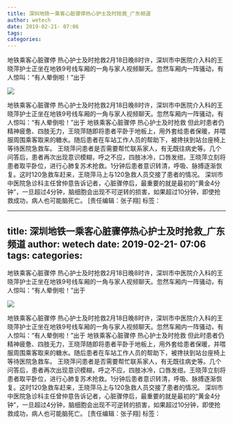 ```yaml
---
title: 深圳地铁一乘客心脏骤停热心护士及时抢救_广东频道
author: wetech
date: 2019-02-21- 07:06
tags: 
categories: 
---
```

地铁乘客心脏骤停 热心护士及时抢救2月18日晚8时许，深圳市中医院介入科的王晓萍护士正坐在地铁9号线车厢的一角与家人视频聊天。忽然车厢内一阵骚动，有人惊叫：“有人晕倒啦！”出于
<!-- more -->
                
<img align="center" border="0" src="http://p2.ifengimg.com/a/2016/0810/204c433878d5cf9size1_w16_h16.png" />
                
                
            
地铁乘客心脏骤停 热心护士及时抢救2月18日晚8时许，深圳市中医院介入科的王晓萍护士正坐在地铁9号线车厢的一角与家人视频聊天。忽然车厢内一阵骚动，有人惊叫：“有人晕倒啦！”出于
地铁乘客心脏骤停 热心护士及时抢救
但此时患者仍精神疲惫、四肢无力，王晓萍随即将患者平卧于地板上，用外套给患者保暖，并喂服周围乘客取来的糖水。随后患者在车站工作人员的帮助下，被搀扶到站台座椅上等待医院急救车。
王晓萍问患者是否需要帮忙联系家人，有无既往病史等。几个问答后，患者再次出现意识模糊，呼之不应，四肢冰冷，口唇发绀。王晓萍立刻将患者取平卧位，进行心肺复苏术抢救。1分钟后患者意识转清，呼吸、脉搏逐渐恢复。这时120急救车赶来，王晓萍马上与120急救人员交接了患者的情况。
深圳市中医院急诊科主任曾仲意告诉记者，心脏骤停后，最重要的就是最初的“黄金4分钟”，一旦超过4分钟，脑细胞会出现不可逆转的损害，如果超过10分钟，即使抢救成功，病人也可能脑死亡。
[责任编辑：张子翔]
标签：
             
---
title: 深圳地铁一乘客心脏骤停热心护士及时抢救_广东频道
author: wetech
date: 2019-02-21- 07:06
tags: 
categories: 
---
地铁乘客心脏骤停 热心护士及时抢救2月18日晚8时许，深圳市中医院介入科的王晓萍护士正坐在地铁9号线车厢的一角与家人视频聊天。忽然车厢内一阵骚动，有人惊叫：“有人晕倒啦！”出于
<!-- more -->
                
<img align="center" border="0" src="http://p2.ifengimg.com/a/2016/0810/204c433878d5cf9size1_w16_h16.png" />
                
                
            
地铁乘客心脏骤停 热心护士及时抢救2月18日晚8时许，深圳市中医院介入科的王晓萍护士正坐在地铁9号线车厢的一角与家人视频聊天。忽然车厢内一阵骚动，有人惊叫：“有人晕倒啦！”出于
地铁乘客心脏骤停 热心护士及时抢救
但此时患者仍精神疲惫、四肢无力，王晓萍随即将患者平卧于地板上，用外套给患者保暖，并喂服周围乘客取来的糖水。随后患者在车站工作人员的帮助下，被搀扶到站台座椅上等待医院急救车。
王晓萍问患者是否需要帮忙联系家人，有无既往病史等。几个问答后，患者再次出现意识模糊，呼之不应，四肢冰冷，口唇发绀。王晓萍立刻将患者取平卧位，进行心肺复苏术抢救。1分钟后患者意识转清，呼吸、脉搏逐渐恢复。这时120急救车赶来，王晓萍马上与120急救人员交接了患者的情况。
深圳市中医院急诊科主任曾仲意告诉记者，心脏骤停后，最重要的就是最初的“黄金4分钟”，一旦超过4分钟，脑细胞会出现不可逆转的损害，如果超过10分钟，即使抢救成功，病人也可能脑死亡。
[责任编辑：张子翔]
标签：
             
